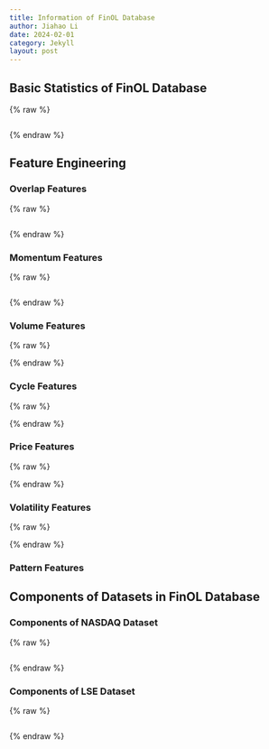 ```yaml
---
title: Information of FinOL Database
author: Jiahao Li
date: 2024-02-01
category: Jekyll
layout: post
---
```


## Basic Statistics of FinOL Database

{% raw %}
<meta charset="utf-8">
<div style="display: flex; justify-content: center;">
    <div id="table_div"></div>
</div>
<script type="text/javascript" src="https://www.gstatic.com/charts/loader.js"></script>

<script type="text/javascript">
google.charts.load('current', {'packages':['table']});
google.charts.setOnLoadCallback(drawTable);

function drawTable() {
    var data = new google.visualization.DataTable();
    data.addColumn('string', 'Name');
    data.addColumn('string', 'Market');
    data.addColumn('string', 'Country/Region');
    data.addColumn('string', 'Data Frequency');
    data.addColumn('number', '# of assets');
    data.addColumn('string', 'Data Range');
    data.addColumn('string', '# of total periods');
    data.addColumn('number', '# of features');

    data.addRows([
    ['NASDAQ', 'Stock', 'United States', 'Daily', 10, '02/Jan/1972 - 29/Dec/2017', '11,312: 10,283/283/283', 18],
    ['LSE', 'Stock', 'United Kingdom', 'Daily', 7, '15/Sep/1986 - 31/Dec/2017', '7,039: 6,046/283/283', 15],
    ['TSE', 'Stock', 'Japan', 'Daily', 11, '01/Jan/1963 - 30/Dec/2017', '15,446: 14,418/283/283', 17],  
    ['NASDAQ', 'Stock', 'United States', 'Daily', 10, '02/Jan/1972 - 29/Dec/2017', '11,312: 10,283/283/283', 18],
    ['LSE', 'Stock', 'United Kingdom', 'Daily', 7, '15/Sep/1986 - 31/Dec/2017', '7,039: 6,046/283/283', 15],
    ['TSE', 'Stock', 'Japan', 'Daily', 11, '01/Jan/1963 - 30/Dec/2017', '15,446: 14,418/283/283', 17],
    ['SSE', 'Stock', 'China', 'Daily', 8, '19/Jul/1990 - 31/Dec/2017', '6,879: 6,214/283/283', 14],
    ['SIX', 'Stock', 'Switzerland', 'Daily', 5, '02/Jan/1980 - 29/Dec/2017', '4,982: 4,282/283/283', 12],
    ['BSE', 'Stock', 'India', 'Daily', 12, '03/Jan/1994 - 29/Dec/2017', '19,846: 18,798/283/283', 19]
    // 表格的其他行
    ]);

    var table = new google.visualization.Table(document.getElementById('table_div'));
    table.draw(data, {showRowNumber: true, width: '100%', height: '100%'});
}
</script>
{% endraw %}

## Feature Engineering

### Overlap Features

{% raw %}
<meta charset="utf-8">
<div style="display: flex; justify-content: center;">
    <div id="table_overlap_features"></div>
</div>

<script type="text/javascript" src="https://www.gstatic.com/charts/loader.js"></script>

<script type="text/javascript">
    google.charts.load('current', {'packages':['table']});
    google.charts.setOnLoadCallback(drawTable);

      function drawTable() {
        var data = new google.visualization.DataTable();
        data.addColumn('string', 'Feature');
        data.addColumn('string', 'Function Call');
        data.addColumn('string', 'Description');
        data.addRows([
          ['BBANDS_UPPER', 'ta.BBANDS(df.CLOSE)[0]', 'Bollinger Bands - Upper Band'],
          ['BBANDS_MIDDLE', 'ta.BBANDS(df.CLOSE)[1]', 'Bollinger Bands - Middle Band'],
          ['BBANDS_LOWER', 'ta.BBANDS(df.CLOSE)[2]', 'Bollinger Bands - Lower Band'],
          ['DEMA', 'ta.DEMA(df.CLOSE)', 'Double Exponential Moving Average'],
          ['EMA', 'ta.EMA(df.CLOSE)', 'Exponential Moving Average'],
          ['HT_TRENDLINE', 'ta.HT_TRENDLINE(df.CLOSE)', 'Hilbert Transform - Instantaneous Trendline'],
          ['KAMA', 'ta.KAMA(df.CLOSE)', 'Kaufman Adaptive Moving Average'],
          ['MA', 'ta.MA(df.CLOSE)', 'Moving Average'],
          ['MAMA', 'ta.MAMA(df.CLOSE)[0]', 'MESA Adaptive Moving Average - MAMA'],
          ['MAMA_FAMA', 'ta.MAMA(df.CLOSE)[1]', 'MESA Adaptive Moving Average - FAMA'],
          ['MAVP', 'ta.MAVP(df.CLOSE, df.DATE)', 'Moving Average with Variable Period'],
          ['MIDPOINT', 'ta.MIDPOINT(df.CLOSE)', 'MidPoint over Period'],
          ['MIDPRICE', 'ta.MIDPRICE(df.HIGH, df.LOW)', 'Midpoint Price over Period'],
          ['SAR', 'ta.SAR(df.HIGH, df.LOW)', 'Parabolic SAR'],
          ['SAREXT', 'ta.SAREXT(df.HIGH, df.LOW)', 'Parabolic SAR - Extended'],
          ['SMA', 'ta.SMA(df.CLOSE)', 'Simple Moving Average'],
          ['T3', 'ta.T3(df.CLOSE)', 'Triple Exponential Moving Average'],
          ['TEMA', 'ta.TEMA(df.CLOSE)', 'Triple Exponential Moving Average'],
          ['TRIMA', 'ta.TRIMA(df.CLOSE)', 'Triangular Moving Average'],
          ['WMA', 'ta.WMA(df.CLOSE)', 'Weighted Moving Average']
        ]);

        var table = new google.visualization.Table(document.getElementById('table_overlap_features'));
        table.draw(data, {showRowNumber: true, width: '100%', height: '100%'});
      }
    </script>
{% endraw %}

### Momentum Features

{% raw %}
<meta charset="utf-8">
<div style="display: flex; justify-content: center;">
    <div id="table_momentum_features"></div>
</div>

<script type="text/javascript" src="https://www.gstatic.com/charts/loader.js"></script>
   
<script type="text/javascript">
      google.charts.load('current', {'packages':['table']});
      google.charts.setOnLoadCallback(drawTable);

      function drawTable() {
        var data = new google.visualization.DataTable();
        data.addColumn('string', 'Feature');
        data.addColumn('string', 'Function Call');
        data.addColumn('string', 'Description');
        data.addRows([
            ['ADX', 'ta.ADX(df.HIGH, df.LOW, df.CLOSE)', 'Average Directional Movement Index'],
            ['ADXR', 'ta.ADXR(df.HIGH, df.LOW, df.CLOSE)', 'Average Directional Movement Index Rating'],
            ['APO', 'ta.APO(df.CLOSE)', 'Absolute Price Oscillator'],
            ['AROON_UP', 'ta.AROON(df.CLOSE)[0]', 'Aroon Up'],
            ['AROON_DOWN', 'ta.AROON(df.CLOSE)[1]', 'Aroon Down'],
            ['AROONOSC', 'ta.AROONOSC(df.CLOSE)', 'Aroon Oscillator'],
            ['BOP', 'ta.BOP(df.OPEN, df.HIGH, df.LOW, df.CLOSE)', 'Balance Of Power'],
            ['CCI', 'ta.CCI(df.HIGH, df.LOW, df.CLOSE)', 'Commodity Channel Index'],
            ['CMO', 'ta.CMO(df.CLOSE)', 'Chande Momentum Oscillator'],
            ['DX', 'ta.DX(df.HIGH, df.LOW, df.CLOSE)', 'Directional Movement Index'],
            ['MACD', 'ta.MACD(df.CLOSE)[0]', 'Moving Average Convergence/Divergence'],
            ['MACD_SIGNAL', 'ta.MACD(df.CLOSE)[1]', 'MACD Signal Line'],
            ['MACD_HIST', 'ta.MACD(df.CLOSE)[2]', 'MACD Histogram'],
            ['MACDEXT', 'ta.MACDEXT(df.CLOSE)', 'MACD with controllable MA type'],
            ['MACD_SIGNAL', 'ta.MACDEXT(df.CLOSE)[1]', 'MACD Signal Line'],
            ['MACD_HIST', 'ta.MACDEXT(df.CLOSE)[2]', 'MACD Histogram'],
            ['MACDFIX', 'ta.MACDFIX(df.CLOSE)[0]', 'Moving Average Convergence/Divergence Fix 12/26'],
            ['MACD_SIGNAL', 'ta.MACDFIX(df.CLOSE)[1]', 'MACD Signal Line'],
            ['MACD_HIST', 'ta.MACDFIX(df.CLOSE)[2]', 'MACD Histogram'],
            ['MFI', 'ta.MFI(df.HIGH, df.LOW, df.CLOSE, df.VOLUME)', 'Money Flow Index'],
            ['MINUS_DI', 'ta.MINUS_DI(df.HIGH, df.LOW, df.CLOSE)', 'Minus Directional Indicator'],
            ['MINUS_DM', 'ta.MINUS_DM(df.HIGH, df.LOW)', 'Minus Directional Movement'],
            ['MOM', 'ta.MOM(df.CLOSE)', 'Momentum'],
            ['PLUS_DI', 'ta.PLUS_DI(df.HIGH, df.LOW, df.CLOSE)', 'Plus Directional Indicator'],
            ['PLUS_DM', 'ta.PLUS_DM(df.HIGH, df.LOW)', 'Plus Directional Movement'],
            ['PPO', 'ta.PPO(df.CLOSE)', 'Percentage Price Oscillator'],
            ['ROC', 'ta.ROC(df.CLOSE)', 'Rate of change: ((price/prevPrice)-1)*100'],
            ['ROCP', 'ta.ROCP(df.CLOSE)', 'Rate of change Percentage: (price-prevPrice)/prevPrice'],
            ['ROCR', 'ta.ROCR(df.CLOSE)', 'Rate of change ratio: (price/prevPrice)'],
            ['ROCR100', 'ta.ROCR100(df.CLOSE)', 'Rate of change ratio 100 scale: (price/prevPrice)*100'],
            ['RSI', 'ta.RSI(df.CLOSE)', 'Relative Strength Index'],
            ['STOCH_K', 'ta.STOCH(df.HIGH, df.LOW, df.CLOSE)[0]', 'Stochastic %K'],
            ['STOCH_D', 'ta.STOCH(df.HIGH, df.LOW, df.CLOSE)[1]', 'Stochastic %D'],
            ['STOCHF_K', 'ta.STOCHF(df.HIGH, df.LOW, df.CLOSE)[0]', 'Stochastic Fast %K'],
            ['STOCHF_D', 'ta.STOCHF(df.HIGH, df.LOW, df.CLOSE)[1]', 'Stochastic Fast %D'],
            ['STOCHRSI_K', 'ta.STOCHRSI(df.CLOSE)[0]', 'Stochastic RSI %K'],
            ['STOCHRSI_D', 'ta.STOCHRSI(df.CLOSE)[1]', 'Stochastic RSI %D'],
            ['TRIX', 'ta.TRIX(df.CLOSE)', '1-day Rate-Of-Change (ROC) of a Triple Smooth EMA'],
            ['ULTOSC', 'ta.ULTOSC(df.HIGH, df.LOW, df.CLOSE)', 'Ultimate Oscillator'],
            ['WILLR', 'ta.WILLR(df.HIGH, df.LOW, df.CLOSE)', 'Williams\' %R']
        ]);

    var table = new google.visualization.Table(document.getElementById('table_momentum_features'));
    table.draw(data, {showRowNumber: true, width: '100%', height: '100%'});
    }
</script>
{% endraw %}  

### Volume Features

{% raw %}
<meta charset="utf-8">
<div style="display: flex; justify-content: center;">
    <div id="table_volume_features"></div>
</div>
<script type="text/javascript" src="https://www.gstatic.com/charts/loader.js"></script>
<script type="text/javascript">
      google.charts.load('current', {'packages':['table']});
      google.charts.setOnLoadCallback(drawTable);
      function drawTable() {
        var data = new google.visualization.DataTable();
        data.addColumn('string', 'Feature');
        data.addColumn('string', 'Function Call');
        data.addColumn('string', 'Description');
        data.addRows([
            ['AD', 'ta.AD(df.HIGH, df.LOW, df.CLOSE, df.VOLUME)', 'Chaikin A/D Line'],
            ['ADOSC', 'ta.ADOSC(df.HIGH, df.LOW, df.CLOSE, df.VOLUME)', 'Chaikin A/D Oscillator'],
            ['OBV', 'ta.OBV(df.CLOSE, df.VOLUME)', 'On Balance Volume']
        ]);
    var table = new google.visualization.Table(document.getElementById('table_volume_features'));
    table.draw(data, {showRowNumber: true, width: '100%', height: '100%'});
    }
</script>
{% endraw %}  

### Cycle Features

{% raw %}
<meta charset="utf-8">
<div style="display: flex; justify-content: center;">
    <div id="table_cycle_features"></div>
</div>
<script type="text/javascript" src="https://www.gstatic.com/charts/loader.js"></script>
<script type="text/javascript">
    google.charts.load('current', {'packages':['table']});
    google.charts.setOnLoadCallback(drawTable);
    function drawTable() {
        var data = new google.visualization.DataTable();
        data.addColumn('string', 'Feature');
        data.addColumn('string', 'Function Call');
        data.addColumn('string', 'Description');
        data.addRows([
            ['HT_DCPERIOD', 'ta.HT_DCPERIOD(df.CLOSE)', 'Hilbert Transform - Dominant Cycle Period'],
            ['HT_DCPHASE', 'ta.HT_DCPHASE(df.CLOSE)', 'Hilbert Transform - Dominant Cycle Phase'],
            ['HT_PHASOR_INPHASE', 'ta.HT_PHASOR(df.CLOSE)[0]', 'Hilbert Transform - Phasor Components'],
            ['HT_PHASOR_QUADRATURE', 'ta.HT_PHASOR(df.CLOSE)[1]', 'Hilbert Transform - Phasor Components'],
            ['HT_SINE_LEADSINE', 'ta.HT_SINE(df.CLOSE)[0]', 'Hilbert Transform - SineWave'],
            ['HT_SINE_SINEWAVE', 'ta.HT_SINE(df.CLOSE)[1]', 'Hilbert Transform - SineWave'],
            ['HT_TRENDMODE', 'ta.HT_TRENDMODE(df.CLOSE)', 'Hilbert Transform - Trend vs Cycle Mode']
        ]);
        var table = new google.visualization.Table(document.getElementById('table_cycle_features'));
        table.draw(data, {showRowNumber: true, width: '100%', height: '100%'});
    }
</script>
{% endraw %}

### Price Features

{% raw %}
<meta charset="utf-8">
<div style="display: flex; justify-content: center;">
    <div id="table_price_features"></div>
</div>
<script type="text/javascript" src="https://www.gstatic.com/charts/loader.js"></script>
<script type="text/javascript">
      google.charts.load('current', {'packages':['table']});
      google.charts.setOnLoadCallback(drawTable);
      function drawTable() {
        var data = new google.visualization.DataTable();
        data.addColumn('string', 'Feature');
        data.addColumn('string', 'Function Call');
        data.addColumn('string', 'Description');
        data.addRows([
            ['AVGPRICE', 'ta.AVGPRICE(df.OPEN, df.HIGH, df.LOW, df.CLOSE)', 'Average Price'],
            ['MEDPRICE', 'ta.MEDPRICE(df.HIGH, df.LOW)', 'Median Price'],
            ['TYPPRICE', 'ta.TYPPRICE(df.HIGH, df.LOW, df.CLOSE)', 'Typical Price'],
            ['WCLPRICE', 'ta.WCLPRICE(df.HIGH, df.LOW, df.CLOSE)', 'Weighted Close Price']
        ]);
    var table = new google.visualization.Table(document.getElementById('table_price_features'));
    table.draw(data, {showRowNumber: true, width: '100%', height: '100%'});
    }
</script>
{% endraw %}  

### Volatility Features

{% raw %}
<meta charset="utf-8">
<div style="display: flex; justify-content: center;">
    <div id="table_volatility_features"></div>
</div>
<script type="text/javascript" src="https://www.gstatic.com/charts/loader.js"></script>
<script type="text/javascript">
      google.charts.load('current', {'packages':['table']});
      google.charts.setOnLoadCallback(drawTable);
      function drawTable() {
        var data = new google.visualization.DataTable();
        data.addColumn('string', 'Feature');
        data.addColumn('string', 'Function Call');
        data.addColumn('string', 'Description');
        data.addRows([
            ['ATR', 'ta.ATR(df.HIGH, df.LOW, df.CLOSE)', 'Average True Range'],
            ['NATR', 'ta.NATR(df.HIGH, df.LOW, df.CLOSE)', 'Normalized Average True Range'],
            ['TRANGE', 'ta.TRANGE(df.HIGH, df.LOW, df.CLOSE)', 'True Range']
        ]);
    var table = new google.visualization.Table(document.getElementById('table_volatility_features'));
    table.draw(data, {showRowNumber: true, width: '100%', height: '100%'});
    }
</script>
{% endraw %}  



### Pattern Features





## Components of Datasets in FinOL Database

### Components of NASDAQ Dataset

{% raw %}
<meta charset="utf-8">
<div style="display: flex; justify-content: center;">
    <div id="table_nyseo"></div>
</div>
  <title>Stock Tickers and Company Names for NYSE(O) (1962-1984)</title>
  <script type="text/javascript" src="https://www.gstatic.com/charts/loader.js"></script>
  
  <script type="text/javascript">
    google.charts.load('current', {'packages':['table']});
    google.charts.setOnLoadCallback(drawTable);

    function drawTable() {
      var data = new google.visualization.DataTable();
      data.addColumn('string', 'Company Name');
      data.addColumn('string', 'Ticker');
      data.addRows([
        ['Alcoa Corporation', 'AA'],
        ['Coca-Cola Company', 'KO'],
        ['General Electric', 'GE'],
        ['HP Inc.', 'HPQ'],
        ['International Business Machines Corporation', 'IBM'],
        ['Johnson & Johnson', 'JNJ'],
        ['Merck & Co., Inc.', 'MRK'],
        ['3M Company', 'MMM'],
        ['The Procter & Gamble Company', 'PG']
      ]);

      var table = new google.visualization.Table(document.getElementById('table_nyseo'));
      table.draw(data, {showRowNumber: true, width: '100%', height: '100%'});
    }
  </script>
{% endraw %}


### Components of LSE Dataset

{% raw %}
<meta charset="utf-8">
<div style="display: flex; justify-content: center;">
    <div id="table_lse"></div>
</div>
  <title>Stock Tickers and Company Names for NYSE(O) (1962-1984)</title>
  <script type="text/javascript" src="https://www.gstatic.com/charts/loader.js"></script>
  
   <script type="text/javascript">
    google.charts.load('current', {'packages':['table']});
    google.charts.setOnLoadCallback(drawTable);

    function drawTable() {
      var data = new google.visualization.DataTable();
      data.addColumn('string', 'Company Name');
      data.addColumn('string', 'Ticker');
      data.addRows([
        ['Alcoa Corporation', 'AA'],
        ['Altria Group Inc', 'MO'],
        ['Coca-Cola Company', 'KO'],
        ['Commercial Metals Company', 'CMC'],
        ['DuPont de Nemours Inc', 'DD'],
        ['Ford Motor Company', 'F'],
        ['General Electric', 'GE'],
        ['HP Inc', 'HPQ'],
        ['International Business Machines Corporation', 'IBM'],
        ['Johnson & Johnson', 'JNJ'],
        ['Kimberly-Clark Corporation', 'KMB'],
        ['Merck & Co., Inc.', 'MRK'],
        ['3M Company', 'MMM'],
        ['The Procter & Gamble Company', 'PG'],
        ['Schlumberger N.V.', 'SLB'],
        ['The Sherwin-Williams Company', 'SHW']
      ]);

      var table = new google.visualization.Table(document.getElementById('table_lse'));
      table.draw(data, {showRowNumber: true, width: '100%', height: '100%'});
    }
  </script>
{% endraw %}